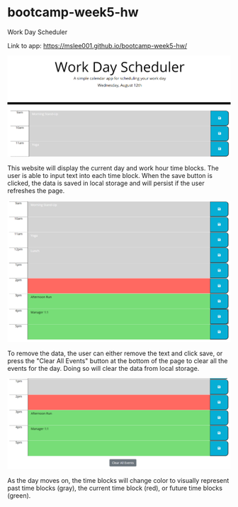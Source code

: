 # bootcamp-week5-hw
Work Day Scheduler

Link to app: https://mslee001.github.io/bootcamp-week5-hw/

<img src="screenshots/work-day-scheduler.PNG"/>

<p>This website will display the current day and work hour time blocks. The user is able to input text into each time block. When the save button is clicked, the data is saved in local storage and will persist if the user refreshes the page. </p>

<img src="screenshots/time-blocks.PNG"/>

<p>To remove the data, the user can either remove the text and click save, or press the "Clear All Events" button at the bottom of the page to clear all the events for the day. Doing so will clear the data from local storage.</p>

<img src="screenshots/clear-events.PNG"/>

<p>As the day moves on, the time blocks will change color to visually represent past time blocks (gray), the current time block (red), or future time blocks (green).</p>